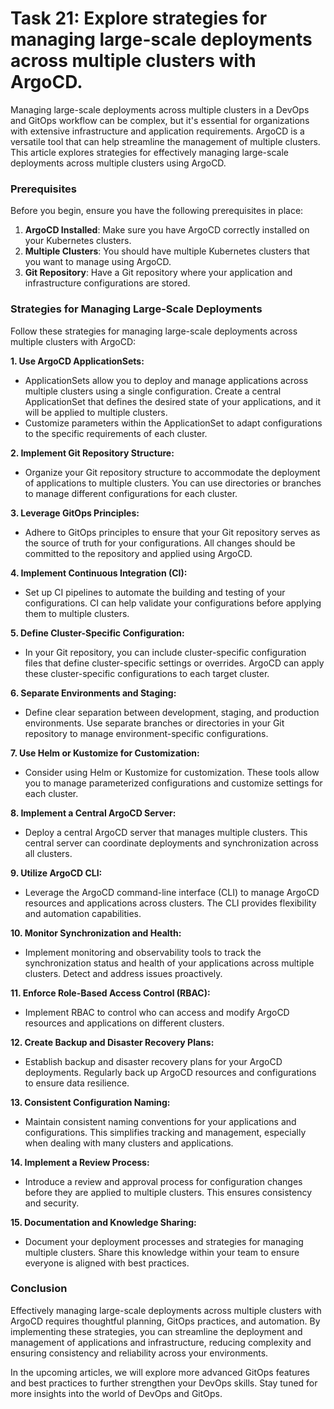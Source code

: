 # Task 21: Explore strategies for managing large-scale deployments across multiple clusters with ArgoCD.

Managing large-scale deployments across multiple clusters in a DevOps and GitOps workflow can be complex, but it's essential for organizations with extensive infrastructure and application requirements. ArgoCD is a versatile tool that can help streamline the management of multiple clusters. This article explores strategies for effectively managing large-scale deployments across multiple clusters using ArgoCD.

### **Prerequisites**

Before you begin, ensure you have the following prerequisites in place:

1. **ArgoCD Installed**: Make sure you have ArgoCD correctly installed on your Kubernetes clusters.
2. **Multiple Clusters**: You should have multiple Kubernetes clusters that you want to manage using ArgoCD.
3. **Git Repository**: Have a Git repository where your application and infrastructure configurations are stored.

### **Strategies for Managing Large-Scale Deployments**

Follow these strategies for managing large-scale deployments across multiple clusters with ArgoCD:

**1. Use ArgoCD ApplicationSets:**

- ApplicationSets allow you to deploy and manage applications across multiple clusters using a single configuration. Create a central ApplicationSet that defines the desired state of your applications, and it will be applied to multiple clusters.
- Customize parameters within the ApplicationSet to adapt configurations to the specific requirements of each cluster.

**2. Implement Git Repository Structure:**

- Organize your Git repository structure to accommodate the deployment of applications to multiple clusters. You can use directories or branches to manage different configurations for each cluster.

**3. Leverage GitOps Principles:**

- Adhere to GitOps principles to ensure that your Git repository serves as the source of truth for your configurations. All changes should be committed to the repository and applied using ArgoCD.

**4. Implement Continuous Integration (CI):**

- Set up CI pipelines to automate the building and testing of your configurations. CI can help validate your configurations before applying them to multiple clusters.

**5. Define Cluster-Specific Configuration:**

- In your Git repository, you can include cluster-specific configuration files that define cluster-specific settings or overrides. ArgoCD can apply these cluster-specific configurations to each target cluster.

**6. Separate Environments and Staging:**

- Define clear separation between development, staging, and production environments. Use separate branches or directories in your Git repository to manage environment-specific configurations.

**7. Use Helm or Kustomize for Customization:**

- Consider using Helm or Kustomize for customization. These tools allow you to manage parameterized configurations and customize settings for each cluster.

**8. Implement a Central ArgoCD Server:**

- Deploy a central ArgoCD server that manages multiple clusters. This central server can coordinate deployments and synchronization across all clusters.

**9. Utilize ArgoCD CLI:**

- Leverage the ArgoCD command-line interface (CLI) to manage ArgoCD resources and applications across clusters. The CLI provides flexibility and automation capabilities.

**10. Monitor Synchronization and Health:**

- Implement monitoring and observability tools to track the synchronization status and health of your applications across multiple clusters. Detect and address issues proactively.

**11. Enforce Role-Based Access Control (RBAC):**

- Implement RBAC to control who can access and modify ArgoCD resources and applications on different clusters.

**12. Create Backup and Disaster Recovery Plans:**

- Establish backup and disaster recovery plans for your ArgoCD deployments. Regularly back up ArgoCD resources and configurations to ensure data resilience.

**13. Consistent Configuration Naming:**

- Maintain consistent naming conventions for your applications and configurations. This simplifies tracking and management, especially when dealing with many clusters and applications.

**14. Implement a Review Process:**

- Introduce a review and approval process for configuration changes before they are applied to multiple clusters. This ensures consistency and security.

**15. Documentation and Knowledge Sharing:**

- Document your deployment processes and strategies for managing multiple clusters. Share this knowledge within your team to ensure everyone is aligned with best practices.

### **Conclusion**

Effectively managing large-scale deployments across multiple clusters with ArgoCD requires thoughtful planning, GitOps practices, and automation. By implementing these strategies, you can streamline the deployment and management of applications and infrastructure, reducing complexity and ensuring consistency and reliability across your environments.

In the upcoming articles, we will explore more advanced GitOps features and best practices to further strengthen your DevOps skills. Stay tuned for more insights into the world of DevOps and GitOps.